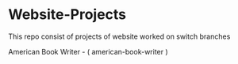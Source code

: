 # Website-Projects

This repo consist of projects of website worked on switch branches
 
American Book Writer - ( american-book-writer )